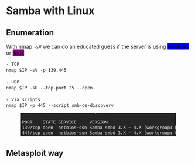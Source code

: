 # Samba with Linux

## Enumeration

With nmap `-sV` we can do an educated guess if the server is using <mark style="background-color:blue;">windows</mark> or <mark style="background-color:purple;">linux</mark>

```shell
- TCP
nmap $IP -sV -p 139,445

- UDP
nmap $IP -sU --top-port 25 --open

- Via scripts
nmap $IP -p 445 --script smb-os-discovery
```

<figure><img src="../../../.gitbook/assets/image (11).png" alt=""><figcaption></figcaption></figure>

## Metasploit way



```bash
```
